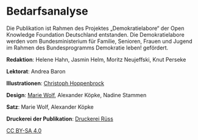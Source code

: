 # Bedarfsanalyse

Die Publikation ist Rahmen des Projektes „Demokratielabore“ der Open Knowledge Foundation Deutschland entstanden. Die 
Demokratielabore werden vom Bundesministerium für Familie, Senioren, Frauen und Jugend im Rahmen des Bundesprogramms 
Demokratie leben! gefördert. 

**Redaktion**: Helene Hahn, Jasmin Helm, Moritz Neujeffski, Knut Perseke

**Lektorat**: Andrea Baron

**Illustrationen**: [Christoph Hoppenbrock](http://bildbauer.de/)

**Design**: [Marie Wolf](http://thisisnoteden.com/), Alexander Köpke, Nadine Stammen

**Satz**: Marie Wolf, Alexander Köpke

**Druckerei der Publikation**: [Druckerei Rüss](http://www.druckerei-ruess.de/en)

[CC BY-SA 4.0](https://creativecommons.org/licenses/by-sa/4.0/deed.de)

